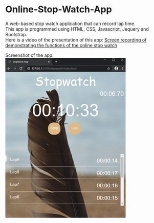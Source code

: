 # Online-Stop-Watch-App
A web-based stop watch application that can record lap time.\
This app is programmed using HTML, CSS, Javascript, Jequery and Bootstrap.\
Here is a video of the presentation of this app:
[Screen recording of demonstrating the functions of the online stop watch](https://youtu.be/M98f6JR9gkM)

Screenshot of the app:\
![](images/stopWatchPic.png)


